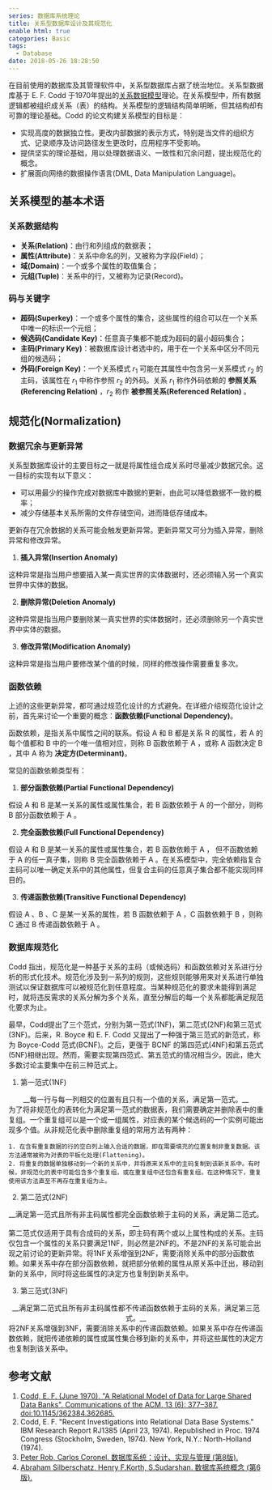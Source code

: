 ```yaml
---
series: 数据库系统理论
title: 关系型数据库设计及其规范化
enable html: true
categories: Basic
tags:
  - Database
date: 2018-05-26 18:28:50
---
```



在目前使用的数据库及其管理软件中，关系型数据库占据了统治地位。关系型数据库基于 E. F. Codd 于1970年提出的[关系数据模型](https://www2.cs.duke.edu/courses/cps216/spring05/papers/codd-1970.pdf)理论。在关系模型中，所有数据逻辑都被组织成关系（表）的结构。关系模型的逻辑结构简单明晰，但其结构却有可靠的理论基础。Codd 的论文构建关系模型的目标是：

- 实现高度的数据独立性。更改内部数据的表示方式，特别是当文件的组织方式、记录顺序及访问路径发生更改时，应用程序不受影响。
- 提供坚实的理论基础，用以处理数据语义、一致性和冗余问题，提出规范化的概念。
- 扩展面向网络的数据操作语言(DML, Data Manipulation Language)。

<!-- more -->

## 关系模型的基本术语

### 关系数据结构

- __关系(Relation)__：由行和列组成的数据表；
- __属性(Attribute)__：关系中命名的列，又被称为字段(Field)；
- __域(Domain)__：一个或多个属性的取值集合；
- __元组(Tuple)__：关系中的行，又被称为记录(Record)。

### 码与关键字
- __超码(Superkey)__：一个或多个属性的集合，这些属性的组合可以在一个关系中唯一的标识一个元组；
- __候选码(Candidate Key)__：任意真子集都不能成为超码的最小超码集合；
- __主码(Primary Key)__：被数据库设计者选中的，用于在一个关系中区分不同元组的候选码；
- __外码(Foreign Key)__：一个关系模式 $r_1$ 可能在其属性中包含另一关系模式 $r_2$ 的主码，该属性在 $r_1$ 中称作参照 $r_2$ 的外码。关系 $r_1$ 称作外码依赖的 __参照关系(Referencing Relation)__ ，$r_2$ 称作 __被参照关系(Referenced Relation)__ 。

## 规范化(Normalization)

### 数据冗余与更新异常

关系型数据库设计的主要目标之一就是将属性组合成关系时尽量减少数据冗余。这一目标的实现有以下意义：
- 可以用最少的操作完成对数据库中数据的更新，由此可以降低数据不一致的概率；
- 减少存储基本关系所需的文件存储空间，进而降低存储成本。

更新存在冗余数据的关系可能会触发更新异常。更新异常又可分为插入异常，删除异常和修改异常。

1. __插入异常(Insertion Anomaly)__

这种异常是指当用户想要插入某一真实世界的实体数据时，还必须输入另一个真实世界中实体的数据。

2. __删除异常(Deletion Anomaly)__

这种异常是指当用户要删除某一真实世界的实体数据时，还必须删除另一个真实世界中实体的数据。

3. __修改异常(Modification Anomaly)__

这种异常是指当用户要修改某个值的时候，同样的修改操作需要重复多次。

### 函数依赖

上述的这些更新异常，都可通过规范化设计的方式避免。在详细介绍规范化设计之前，首先来讨论一个重要的概念：__函数依赖(Functional Dependency)__。

函数依赖，是指关系中属性之间的联系。假设 A 和 B 都是关系 R 的属性，若 A 的每个值都和 B 中的一个唯一值相对应，则称 B 函数依赖于 A ，或称 A 函数决定 B ，其中 A 称为 __决定方(Determinant)__。

常见的函数依赖类型有：

1. __部分函数依赖(Partial Functional Dependency)__

假设 A 和 B 是某一关系的属性或属性集合，若 B 函数依赖于 A 的一个部分，则称 B 部分函数依赖于 A 。

2. __完全函数依赖(Full Functional Dependency)__

假设 A 和 B 是某一关系的属性或属性集合，若 B 函数依赖于 A ， 但不函数依赖于 A 的任一真子集，则称 B 完全函数依赖于 A 。在关系模型中，完全依赖指复合主码可以唯一确定关系中的其他属性，但复合主码的任意真子集合都不能实现同样目的。

3. __传递函数依赖(Transitive Functional Dependency)__

假设 A 、B 、C 是某一关系的属性，若 B 函数依赖于 A ，C 函数依赖于 B ，则称 C 通过 B 传递函数依赖于 A 。

### 数据库规范化

Codd 指出，规范化是一种基于关系的主码（或候选码）和函数依赖对关系进行分析的形式化技术。规范化涉及到一系列的规则，这些规则能够用来对关系进行单独测试以保证数据库可以被规范化到任意程度。当某种规范化的要求未能得到满足时，就将违反需求的关系分解为多个关系，直至分解后的每一个关系都能满足规范化要求为止。

最早，Codd提出了三个范式，分别为第一范式(1NF)，第二范式(2NF)和第三范式(3NF)。后来，R. Boyce 和 E. F. Codd 又提出了一种强于第三范式的新范式，称为 Boyce-Codd 范式(BCNF)。之后，更强于 BCNF 的第四范式(4NF)和第五范式(5NF)相继出现。然而，需要实现第四范式、第五范式的情况相当少。因此，绝大多数讨论主要集中在前三种范式上。

1. 第一范式(1NF)
<center> __每一行与每一列相交的位置有且只有一个值的关系，满足第一范式。__ </center>
为了将非规范化的表转化为满足第一范式的数据表，我们需要确定并删除表中的重复组。一个重复组可以是一个或一组属性，对应表的某个候选码的一个实例可能出现多个值。从非规范化表中删除重复组的常用方法有两种：

    1. 在含有重复数据的行的空白列上输入合适的数据，即在需要填充的位置复制非重复数据。该方法通常被称为对表的平板化处理(Flattening)。
    2. 将重复的数据单独移动到一个新的关系中，并将原来关系中的主码复制到该新关系中。有时候，非规范化的表中可能包含多个重复组，或在重复组中还包含有重复组。在这种情况下，重复使用该方法直至不再存在重复组为止。


2. 第二范式(2NF)
<center> __满足第一范式且所有非主码属性都完全函数依赖于主码的关系，满足第二范式。__ </center>
第二范式仅适用于具有合成码的关系，即主码有两个或以上属性构成的关系。主码仅包含一个属性的关系只要满足1NF，则必然是2NF的。不是2NF的关系可能会出现之前讨论的更新异常。将1NF关系增强到2NF，需要消除关系中的部分函数依赖。如果关系中存在部分函数依赖，就把部分依赖的属性从原关系中迁出，移动到新的关系中，同时将这些属性的决定方也复制到新关系中。

3. 第三范式(3NF)
<center> __满足第二范式且所有非主码属性都不传递函数依赖于主码的关系，满足第三范式。__ </center>
将2NF关系增强到3NF，需要消除关系中的传递函数依赖。如果关系中存在传递函数依赖，就把传递依赖的属性或属性集合移到新的关系中，并将这些属性的决定方也复制到该关系中。

## 参考文献

1. [ Codd, E. F. (June 1970). "A Relational Model of Data for Large Shared Data Banks". Communications of the ACM. 13 (6): 377–387. doi:10.1145/362384.362685.](https://www2.cs.duke.edu/courses/cps216/spring05/papers/codd-1970.pdf)
2. Codd, E. F. "Recent Investigations into Relational Data Base Systems." IBM Research Report RJ1385 (April 23, 1974). Republished in Proc. 1974 Congress (Stockholm, Sweden, 1974). New York, N.Y.: North-Holland (1974).
3. [Peter Rob, Carlos Coronel. 数据库系统：设计、实现与管理 (第8版).](https://book.douban.com/subject/15994778/)
4. [Abraham Silberschatz, Henry F.Korth, S.Sudarshan. 数据库系统概念 (第6版).](https://book.douban.com/subject/10548379/)
